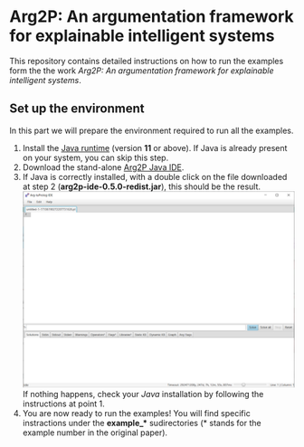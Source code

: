 ﻿# Arg2P: An argumentation framework for explainable intelligent systems

This repository contains detailed instructions on how to run the examples form the the work _Arg2P: An argumentation framework for explainable intelligent systems_.

## Set up the environment

In this part we will prepare the environment required to run all the examples.

1. Install the [Java runtime](https://adoptium.net/releases.html?variant=openjdk11&jvmVariant=hotspot) (version **11** or above). If Java is already present on your system, you can skip this step.
2. Download the stand-alone [Arg2P Java IDE](https://github.com/tuProlog/arg2p-kt/releases/download/0.5.0/arg2p-ide-0.5.0-redist.jar).
3. If Java is correctly installed, with a double click on the file downloaded at step 2 (__arg2p-ide-0.5.0-redist.jar__), this should be the result.
![Arg2P IDE](images/arg2p.png)
If nothing happens, check your _Java_ installation by following the instructions at point 1.
4. You are now ready to run the examples! You will find specific instractions under the __example\_\*__ sudirectories (* stands for the example number in the original paper).
